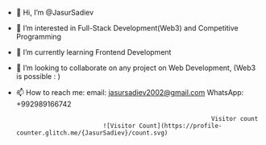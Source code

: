 - 👋 Hi, I’m @JasurSadiev

- 👀 I’m interested in Full-Stack Development(Web3) and Competitive Programming  

- 🌱 I’m currently learning Frontend Development

- 💞️ I’m looking to collaborate on any project on Web Development, (Web3 is possible : )

- 📫 How to reach me: 
                  email: jasursadiev2002@gmail.com 
                  WhatsApp: +992989166742

                                                            Visitor count
                              ![Visitor Count](https://profile-counter.glitch.me/{JasurSadiev}/count.svg)
